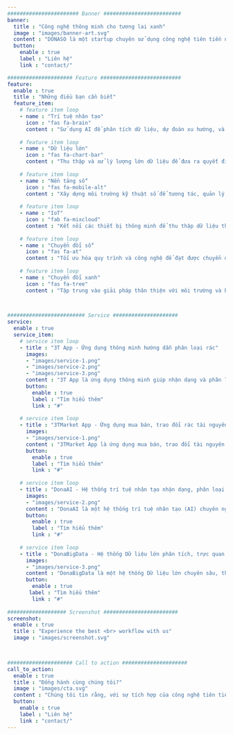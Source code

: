 ```yaml
---
####################### Banner #########################
banner:
  title : "Công nghệ thông minh cho tương lai xanh"
  image : "images/banner-art.svg"
  content : "DONASO là một startup chuyên sử dụng công nghệ tiên tiến như Trí tuệ nhân tạo (AI), Dữ liệu lớn (Big Data), Nền tảng số (Digital Platform), và Internet of Things (IoT) để thúc đẩy chuyển đổi số và chuyển đổi xanh. Mục tiêu chính của DONASO không chỉ là tối ưu hóa hiệu suất và quản lý thông tin mà còn tập trung vào bảo vệ môi trường và đảm bảo sự phát triển bền vững."
  button:
    enable : true
    label : "Liên hệ"
    link : "contact/"

##################### Feature ##########################
feature:
  enable : true
  title : "Những điều bạn cần biết" 
  feature_item:
    # feature item loop
    - name : "Trí tuệ nhân tạo"
      icon : "fas fa-brain"
      content : "Sử dụng AI để phân tích dữ liệu, dự đoán xu hướng, và tối ưu hóa quy trình làm việc."
      
    # feature item loop
    - name : "Dữ liệu lớn"
      icon : "fas fa-chart-bar"
      content : "Thu thập và xử lý lượng lớn dữ liệu để đưa ra quyết định thông minh và chiến lược phát triển."
      
    # feature item loop
    - name : "Nền tảng số"
      icon : "fas fa-mobile-alt"
      content : "Xây dựng môi trường kỹ thuật số để tương tác, quản lý, và theo dõi các hoạt động của dự án."
      
    # feature item loop
    - name : "IoT"
      icon : "fab fa-mixcloud"
      content : "Kết nối các thiết bị thông minh để thu thập dữ liệu thời gian thực và cải thiện quản lý tài nguyên."
      
    # feature item loop
    - name : "Chuyển đổi số"
      icon : "fas fa-at"
      content : "Tối ưu hóa quy trình và công nghệ để đạt được chuyển đổi số hiệu quả."
      
    # feature item loop
    - name : "Chuyển đổi xanh"
      icon : "fas fa-tree"
      content : "Tập trung vào giải pháp thân thiện với môi trường và bền vững."
      


######################### Service #####################
service:
  enable : true
  service_item:
    # service item loop
    - title : "3T App - Ứng dụng thông minh hướng dẫn phân loại rác"
      images:
      - "images/service-1.png"
      - "images/service-2.png"
      - "images/service-3.png"
      content : "3T App là ứng dụng thông minh giúp nhận dạng và phân loại rác thải, cung cấp hướng dẫn chi tiết về cách xử lý đúng. Tích hợp công nghệ để thúc đẩy sự tham gia cộng đồng trong quản lý rác."
      button:
        enable : true
        label : "Tìm hiểu thêm"
        link : "#"
        
    # service item loop
    - title : "3TMarket App - Ứng dụng mua bán, trao đổi rác tài nguyên"
      images:
      - "images/service-1.png"
      content : "3TMarket App là ứng dụng mua bán, trao đổi tài nguyên tái chế. Người dùng có thể đăng thông tin về rác thải tái chế, tạo cơ hội kinh doanh và giảm lượng rác."
      button:
        enable : true
        label : "Tìm hiểu thêm"
        link : "#"
        
    # service item loop
    - title : "DonaAI - Hệ thống trí tuệ nhân tạo nhận dạng, phân loại rác."
      images:
      - "images/service-2.png"
      content : "DonaAI là một hệ thống trí tuệ nhân tạo (AI) chuyên nghiệp giúp nhận dạng và phân loại rác thải, hỗ trợ thống kê và kiểm toán rác tự động, giúp tối ưu hóa quá trình quản lý rác."
      button:
        enable : true
        label : "Tìm hiểu thêm"
        link : "#"
        
    # service item loop
    - title : "DonaBigData - Hệ thống Dữ liệu lớn phân tích, trực quan và khuyến nghị về rác"
      images:
      - "images/service-3.png"
      content : "DonaBigData là một hệ thống Dữ liệu lớn chuyên sâu, thực hiện phân tích và trực quan hóa dữ liệu về rác thải, cung cấp khả năng đưa ra khuyến nghị để cải thiện quản lý rác thông minh."
      button:
        enable : true
       label : "Tìm hiểu thêm"
        link : "#"
        
################### Screenshot ########################
screenshot:
  enable : true
  title : "Experience the best <br> workflow with us"
  image : "images/screenshot.svg"

  

##################### Call to action #####################
call_to_action:
  enable : true
  title : "Đồng hành cùng chúng tôi?"
  image : "images/cta.svg"
  content : "Chúng tôi tin rằng, với sự tích hợp của công nghệ tiên tiến và cam kết đối với chuyển đổi số và chuyển đổi xanh, DONASO sẽ đồng hành cùng bạn trên con đường phát triển bền vững và hiệu quả. Hãy sẵn sàng chia sẻ cùng chúng tôi sứ mệnh định hình tương lai."
  button:
    enable : true
    label : "Liên hệ"
    link : "contact/"
---
```

